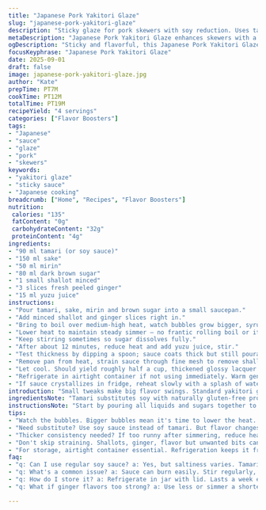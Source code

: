 ```yaml
---
title: "Japanese Pork Yakitori Glaze"
slug: "japanese-pork-yakitori-glaze"
description: "Sticky glaze for pork skewers with soy reduction. Uses tamari for gluten-free swap; adds yuzu juice for brightness. Garlic replaced by shallots to soften bite. More brown sugar balances acidity. Simmer till thick and syrupy, smells deep, sharp, sweet. Ginger rounds off the punch. Strain solids out before serving. Keeps chilled. Use visual bubble size and texture as doneness guide."
metaDescription: "Japanese Pork Yakitori Glaze enhances skewers with a sticky, sweet glaze made from tamari, sake, and yuzu juice; perfect for a savory touch."
ogDescription: "Sticky and flavorful, this Japanese Pork Yakitori Glaze offers a savory-sweet balance; perfect for your next skewer night."
focusKeyphrase: "Japanese Pork Yakitori Glaze"
date: 2025-09-01
draft: false
image: japanese-pork-yakitori-glaze.jpg
author: "Kate"
prepTime: PT7M
cookTime: PT12M
totalTime: PT19M
recipeYield: "4 servings"
categories: ["Flavor Boosters"]
tags:
- "Japanese"
- "sauce"
- "glaze"
- "pork"
- "skewers"
keywords:
- "yakitori glaze"
- "sticky sauce"
- "Japanese cooking"
breadcrumb: ["Home", "Recipes", "Flavor Boosters"]
nutrition: 
 calories: "135"
 fatContent: "0g"
 carbohydrateContent: "32g"
 proteinContent: "4g"
ingredients:
- "90 ml tamari (or soy sauce)"
- "150 ml sake"
- "50 ml mirin"
- "80 ml dark brown sugar"
- "1 small shallot minced"
- "3 slices fresh peeled ginger"
- "15 ml yuzu juice"
instructions:
- "Pour tamari, sake, mirin and brown sugar into a small saucepan."
- "Add minced shallot and ginger slices right in."
- "Bring to boil over medium-high heat, watch bubbles grow bigger, syrupy starting around 8 minutes."
- "Lower heat to maintain steady simmer — no frantic rolling boil or it will burn your sugars."
- "Keep stirring sometimes so sugar dissolves fully."
- "After about 12 minutes, reduce heat and add yuzu juice, stir."
- "Test thickness by dipping a spoon; sauce coats thick but still pourable."
- "Remove pan from heat, strain sauce through fine mesh to remove shallot and ginger solids."
- "Let cool. Should yield roughly half a cup, thickened glossy lacquer."
- "Refrigerate in airtight container if not using immediately. Warm gently before glazing pork skewers to loosen."
- "If sauce crystallizes in fridge, reheat slowly with a splash of water."
introduction: "Small tweaks make big flavor swings. Standard yakitori glaze? Too one-dimensional. Swap soy for tamari when gluten bites back. Sake’s volume scales up to smooth reduction, balancing the sweet punch from extra dark brown sugar. Shimmy in shallots not garlic. Less harsh but keeps savory depth. Ginger is the backbone, but limit slices so it doesn’t dominate. Yuzu juice splash right near finish cuts through the viscosity with a hit of bright acidity. Simmer until the liquid thickens just past ‘bubble size enlargement’ phase -- that’s the secret gauge for syrupy lacquer texture. No fancy gadgets needed. Skimp on these signals, the glaze will run off pork, no sticky gloss. Puree solids or strain them out. Serve warm, stirring gently or stored cold. Reheat slow, or sugars seize. This glaze isn’t forgiving to hasty boil-offs or forgotten stirring. Pay attention, listen to the rhythm of simmer sounds. Your pork wants lacquer, not stew. Trust these sight and sound cues for fail-proof sauce every time."
ingredientsNote: "Tamari substitutes soy with naturally gluten-free profile and less overt salt punch — useful for sensitive palates or celiacs. Sake amount increased slightly slows down caramelization, allowing sugars to melt evenly without scorching. Mirin provides a mellow sweetness and subtle acidity that will balance dark brown sugar’s robust molasses—skip white sugar here or the depth flattens. Shallots folded in replace garlic; there’s less sharp sulfur taste, though with some aromatic sweetness and texture to catch in the glaze. If garlic is non-negotiable, toast it lightly in oil before adding to stop bitterness. Fresh ginger slices add warmth and spice complexity but err on fewer pieces — over-extraction makes glaze harsh. Yuzu juice hits at end to brighten glaze acidity, prevents sticky glaze from feeling cloying when served with richer pork cuts. Can swap yuzu with lemon or lime juice but volume may need slight adjustment to avoid overpowering sauce. Brown sugar must be dark for noticeable molasses flavor, but if unavailable, demerara sugar with a small drizzle of molasses works just fine. Keep an eye on sauce volume while reducing as evaporation rate varies by pot size and stove."
instructionsNote: "Start by pouring all liquids and sugars together to promote even sugar dissolution and prevent scorching. Adding shallots and ginger early helps release pungent aromatics during simmer — these infuse flavor deeply but must be strained out later to avoid unpleasant mouthfeel. Watch the simmer closely once boiling starts; bubbles slow down and grow larger at around 8 minutes—that's your visual cue sauce begins thickening. Stirring intermittently prevents sugars from settling and burning at bottom. After 12 minutes, sauce should coat a spoon thickly but still flow off easily. Too thin? Back on heat but reduce temp to avoid hard crystallization or bitterness. At this point, add yuzu juice off direct heat to preserve citrus brightness—heat destroys fresh acidity. Strain through fine mesh to remove shallot and ginger pieces. Cooling will thicken sauce further; use it warm or gently reheat before glazing pork or meat skewers. Never boil aggressively after reduction or sugars degrade, ruining flavor and texture. Store in clean jar, keep refrigerated, rewarm by placing jar in hot water bath rather than direct microwave for even thaw. This technique helps avoid burnt spots and sugar clumps."
tips:
- "Watch the bubbles. Bigger bubbles mean it's time to lower the heat. No frantic boiling or sauces burn; simmer slowly for best results."
- "Need substitute? Use soy sauce instead of tamari. But flavor changes; expect saltier and different texture. Adjust for taste, maybe less sugar."
- "Thicker consistency needed? If too runny after simmering, reduce heat more and let it simmer longer. Stir constantly to prevent burning."
- "Don't skip straining. Shallots, ginger, flavor but unwanted bits can ruin mouthfeel. Strain thoroughly, avoid clumping in glaze."
- "For storage, airtight container essential. Refrigeration keeps it fresh. If solidifies, reheat in hot water; even stovetop for best results."
faq:
- "q: Can I use regular soy sauce? a: Yes, but saltiness varies. Tamari is less salty; adjust other ingredients if needed."
- "q: What's a common issue? a: Sauce can burn easily. Stir regularly, low heat; watch bubbling size. Don't walk away."
- "q: How do I store it? a: Refrigerate in jar with lid. Lasts a week easily. Rewarm gently. Avoid microwave for best texture."
- "q: What if ginger flavors too strong? a: Use less or simmer a shorter time. More shallots can balance, but pay attention to extraction."

---
```

